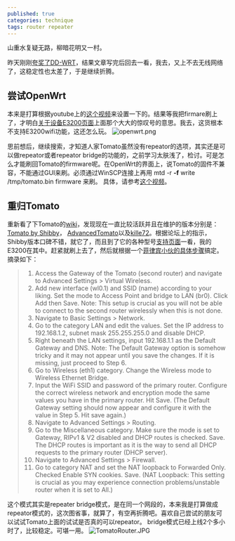 ```yaml
---
published: true
categories: technique
tags: router repeater
---
```

山重水复疑无路，柳暗花明又一村。

昨天刚刚[夸奖了DD-WRT](https://yuanqingfei.me/technique/%E6%8A%98%E8%85%BE%E8%B7%AF%E7%94%B1%E5%99%A8%E4%B8%AD%E7%BB%A7/)，结果文章写完后回去一看，我去，又上不去无线网络了，这稳定性也太差了，于是继续折腾。

## 尝试OpenWrt
本来是打算根据youtube上的[这个视频](https://www.youtube.com/watch?v=1vsPz_aLZeE)来设置一下的。结果等我把firmare刷上了，才明白[关于设备E3200页面](https://wiki.openwrt.org/toh/linksys/e3200)上面那个大大的惊叹号的意思。我去，这货根本不支持E3200wifi功能，这还怎么玩。 
![openwrt.png]({{site.baseurl}}/images/openwrt.png)

思前想后，继续搜索，才知道人家Tomato虽然没有repeator的选项，其实还是可以做repeator或者repeator bridge的功能的，之前学习太肤浅了，检讨。可是怎么才能刷回Tomato的firmware呢。在OpenWrt的界面上，说Tomato的固件不兼容，不能通过GUI来刷。必须通过WinSCP连接上再用 mtd -r **-f** write /tmp/tomato.bin firmware 来刷。 具体，请参考[这个视频](https://www.youtube.com/watch?v=ofXUtkj5d24)。 

## 重归Tomato
重新看了下Tomato的[wiki](https://en.wikipedia.org/wiki/Tomato_(firmware))，发现现在一直比较活跃并且在维护的版本分别是：[Tomato by Shibby](http://tomato.groov.pl)， [AdvancedTomato](https://advancedtomato.com)以及[kille72](https://bitbucket.org/kille72/tomato-arm-kille72)。根据论坛上的指示，Shibby版本口碑不错，就它了，而且到了它的各种型号[支持页面](http://tomato.groov.pl/?page_id=69)一看，我的E3200在其中。赶紧就刷上去了，然后就根据一个[菲律宾小伙的具体步骤](https://www.spideylab.com/tomato-router-wireless-repeater-ethernet-bridge-mode/)搞定。
摘录如下：
>1. Access the Gateway of the Tomato (second router) and navigate to Advanced Settings > Virtual Wireless.
>2. Add new interface (wl0.1) and SSID (name) according to your liking. Set the mode to Access Point and bridge to LAN (br0). Click Add then Save. Note: This setup is  crucial as you will not be able to connect to the second router wirelessly when this is not done.
>3. Navigate to Basic Settings > Network.
>4. Go to the category LAN and edit the values. Set the IP address to 192.168.1.2, subnet mask 255.255.255.0 and disable DHCP.
>5. Right beneath the LAN settings, input 192.168.1.1 as the Default Gateway and DNS. Note: The Default Gateway option is somehow tricky and it may not appear until you save the changes. If it is missing, just proceed to Step 6.
>6. Go to Wireless (eth1) category. Change the Wireless mode to Wireless Ethernet Bridge.
>7. Input the WiFi SSID and password of the primary router.  Configure the correct wireless network and encryption mode the same values you have in the primary router. Hit Save. (The Default Gateway setting should now appear and configure it with the value in Step 5. Hit save again.)
>8. Navigate to Advanced Settings > Routing.
>9. Go to the Miscellaneous category. Make sure the mode is set to Gateway, RIPv1 & V2 disabled and DHCP routes is checked. Save. The DHCP routes is important as it is the way to send all DHCP requests to the primary router (DHCP server).
>10. Navigate to Advanced Settings > Firewall.
>11. Go to category NAT and set the NAT loopback to Forwarded Only. Checked Enable SYN cookies. Save. (NAT Loopback: This setting is crucial as you may experience connection problems/unstable router when it is set to All.)

这个模式其实是repeater bridge模式，是在同一个网段的，本来我是打算做成repeator模式的，这次图省事，就算了，有空再折腾吧。喜欢自己尝试的朋友可以试试Tomato上面的试试是否真的可以repeator。 bridge模式已经上线2个多小时了，比较稳定。可堪一用。
![TomatoRouter.JPG]({{site.baseurl}}/images/TomatoRouter.JPG)
